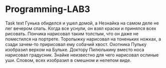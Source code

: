 # Programming-LAB3
Task text
Гунька обиделся и ушел домой, а Незнайка на самом деле не лег вечером спать. Когда все уснули, он взял краски и принялся всех рисовать. Пончика нарисовал таким толстым, что он даже не поместился на портрете. Торопыжку нарисовал на тоненьких ножках, а сзади зачем-то пририсовал ему собачий хвост. Охотника Пульку изобразил верхом на Бульке. Доктору Пилюлькину вместо носа нарисовал градусник. Знайке неизвестно для чего нарисовал ослиные уши. Словом, всех изобразил в смешном и нелепом виде.
